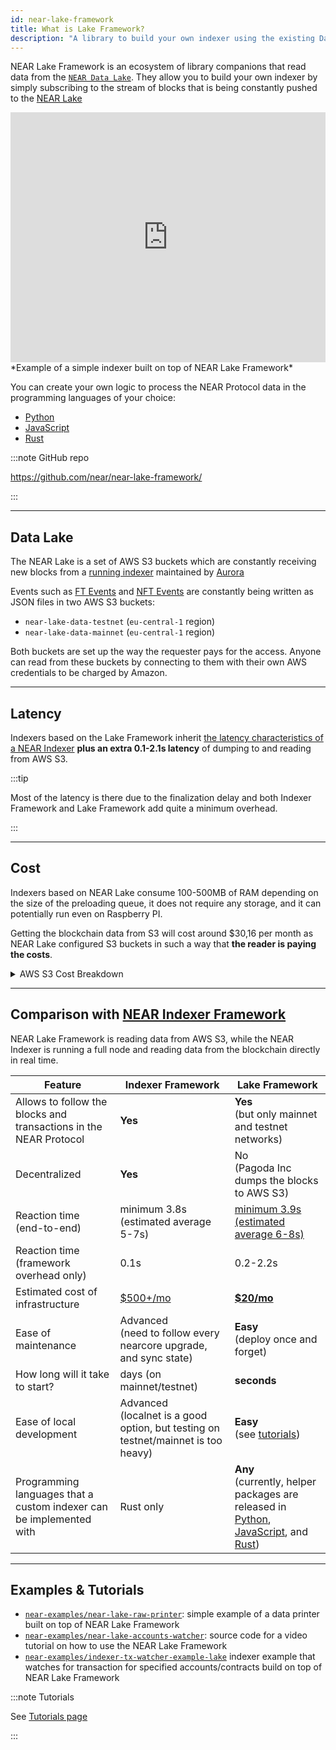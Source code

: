 ```yaml
---
id: near-lake-framework
title: What is Lake Framework?
description: "A library to build your own indexer using the existing Data Lake"
---
```


NEAR Lake Framework is an ecosystem of library companions that read data from the [`NEAR Data Lake`](#data-lake). They allow you to build your own indexer by simply subscribing to the stream of blocks that is being constantly pushed to the [NEAR Lake](#data-lake)

<iframe
 width="100%"
 height="400px"
 src="https://www.youtube.com/embed/GsF7I93K-EQ"
 title="NEAR Lake Indexer"
 frameborder="0" allow="accelerometer; autoplay; clipboard-write; encrypted-media; gyroscope; picture-in-picture"
 allowfullscreen>
</iframe>
*Example of a simple indexer built on top of NEAR Lake Framework*

You can create your own logic to process the NEAR Protocol data in the programming languages of your choice:
- [Python](http://pypi.org/project/near-lake-framework)
- [JavaScript](https://github.com/near/near-lake-framework-js)
- [Rust](https://crates.io/crates/near-lake-framework)

:::note GitHub repo

https://github.com/near/near-lake-framework/

:::

---

## Data Lake

The NEAR Lake is a set of AWS S3 buckets which are constantly receiving new blocks from a [running indexer](https://github.com/aurora-is-near/near-lake-indexer) maintained by [Aurora](https://aurora.dev)

Events such as [FT Events](https://github.com/near/NEPs/tree/master/neps/nep-0300.md) and [NFT Events](https://github.com/near/NEPs/tree/master/neps/nep-0256.md) are constantly being written as JSON files in two AWS S3 buckets:

- `near-lake-data-testnet` (`eu-central-1` region)
- `near-lake-data-mainnet` (`eu-central-1` region)

Both buckets are set up the way the requester pays for the access. Anyone can read from these buckets by connecting to them with their own AWS credentials to be charged by Amazon.

---

## Latency

Indexers based on the Lake Framework inherit [the latency characteristics of a NEAR Indexer](https://github.com/near/nearcore/tree/master/chain/indexer) **plus an extra 0.1-2.1s latency** of dumping to and reading from AWS S3.

:::tip

Most of the latency is there due to the finalization delay and both Indexer Framework and Lake Framework add quite a minimum overhead.

:::

---

## Cost

Indexers based on NEAR Lake consume 100-500MB of RAM depending on the size of the preloading queue, it does not require any storage, and it can potentially run even on Raspberry PI.

Getting the blockchain data from S3 will cost around $30,16 per month as NEAR Lake configured S3 buckets in such a way that **the reader is paying the costs**.

<details>

<summary> AWS S3 Cost Breakdown </summary>

Assuming NEAR Protocol produces 1 block every 600ms, on a full day the network can create up to 144000 blocks (86400s / 600ms per block).

According to the [Amazon S3 prices](https://aws.amazon.com/s3/pricing/?nc1=h_ls) `list` requests are charged for $0.005 per 1000 requests and `get` is charged for $0.0004 per 1000 requests.

Calculations (assuming we are following the tip of the network all the time):

```
144000 blocks per day * 10 requests for each block / 1000 requests * $0.0004 per 1k requests = $0.576 * 30 days = $17.20
```

**Note:** 10 requests for each block means we have 9 shards (1 file for common block data and 9 separate files for each shard)

And a number of `list` requests we need to perform for 30 days:

```
144000 blocks per day / 1000 requests * $0.005 per 1k list requests = $0.72 * 30 days = $21.60

$17,20 + $21,60 = $30,16
```

</details>

---

## Comparison with [NEAR Indexer Framework](near-indexer.md)

NEAR Lake Framework is reading data from AWS S3, while the NEAR Indexer is running a full node and reading data from the blockchain directly in real time.

Feature | Indexer Framework | Lake Framework
------- | ----------------- | --------------
Allows to follow the blocks and transactions in the NEAR Protocol | **Yes** | **Yes**<br />(but only mainnet and testnet networks)
Decentralized | **Yes** | No<br />(Pagoda Inc dumps the blocks to AWS S3)
Reaction time (end-to-end) | minimum 3.8s (estimated average 5-7s) | [minimum 3.9s (estimated average 6-8s)](#latency)
Reaction time (framework overhead only) | 0.1s | 0.2-2.2s
Estimated cost of infrastructure | [$500+/mo](https://near-nodes.io/rpc/hardware-rpc) | [**$20/mo**](#cost)
Ease of maintenance | Advanced<br />(need to follow every nearcore upgrade, and sync state) | **Easy**<br />(deploy once and forget)
How long will it take to start? | days (on mainnet/testnet) | **seconds**
Ease of local development | Advanced<br />(localnet is a good option, but testing on testnet/mainnet is too heavy) | **Easy**<br />(see [tutorials](./tutorials/near-lake-state-changes-indexer.md))
Programming languages that a custom indexer can be implemented with | Rust only | **Any**<br />(currently, helper packages are released in [Python](http://pypi.org/project/near-lake-framework), [JavaScript](https://www.npmjs.com/package/near-lake-framework), and [Rust](https://crates.io/crates/near-lake-framework))

---

## Examples & Tutorials

- [`near-examples/near-lake-raw-printer`](https://github.com/near-examples/near-lake-raw-printer): simple example of a data printer built on top of NEAR Lake Framework
- [`near-examples/near-lake-accounts-watcher`](https://github.com/near-examples/near-lake-accounts-watcher): source code for a video tutorial on how to use the NEAR Lake Framework
- [`near-examples/indexer-tx-watcher-example-lake`](https://github.com/near-examples/indexer-tx-watcher-example-lake) indexer example that watches for transaction for specified accounts/contracts build on top of NEAR Lake Framework

:::note Tutorials

See [Tutorials page](./tutorials/near-lake-state-changes-indexer.md)

:::
